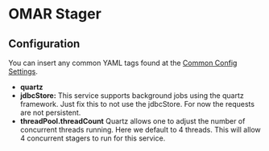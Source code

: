 # OMAR Stager

## Configuration

You can insert any common YAML tags found at the [Common Config Settings](../../../omar-common/docs/install-guide/omar-common/#common-config-settings).  

* **quartz**
 * **jdbcStore:** This service supports background jobs using the quartz framework.  Just fix this to not use the jdbcStore.   For now the requests are not persistent.
 * **threadPool.threadCount** Quartz allows one to adjust the number of concurrent threads running.  Here we default to 4 threads.  This will allow 4 concurrent stagers to run for this service.
